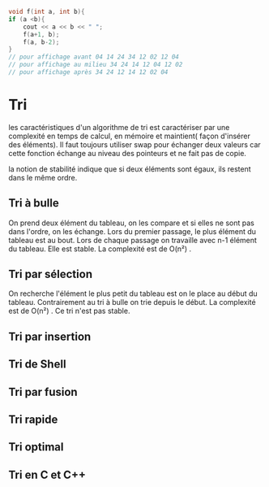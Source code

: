 ```c++
void f(int a, int b){
if (a <b){
    cout << a << b << " ";
    f(a+1, b);
    f(a, b-2);
}
// pour affichage avant 04 14 24 34 12 02 12 04 
// pour affichage au milieu 34 24 14 12 04 12 02 
// pour affichage après 34 24 12 14 12 02 04 
```

# Tri 

les caractéristiques d'un algorithme de tri est caractériser par une complexité en temps de calcul, en mémoire et maintient( façon d'insérer des éléments).  Il faut toujours utiliser swap pour échanger deux valeurs car cette fonction échange au niveau des pointeurs et ne fait pas de copie. 

la notion de stabilité indique que si deux éléments sont égaux, ils restent dans le même ordre. 

## Tri à bulle 

On prend deux élément du tableau, on les compare et si elles ne sont pas dans l'ordre, on les échange. Lors du premier passage, le plus élément du tableau est au bout. Lors de chaque passage on travaille avec n-1 élément du tableau. Elle est stable. La complexité est de O(n²) .

## Tri par sélection

On recherche l'élément le plus petit du tableau est on le place au début du tableau. Contrairement au tri à bulle on trie depuis le début. La complexité est de O(n²) . Ce tri n'est pas stable. 

## Tri par insertion



## Tri de Shell



## Tri par fusion



## Tri rapide



## Tri optimal



## Tri en C et C++




